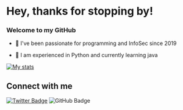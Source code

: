 # Hey, thanks for stopping by!

### Welcome to my GitHub

- 🌱 I've been passionate for programming and InfoSec since 2019 

- 📝 I am experienced in Python and currently learning java

[![My stats](https://github-readme-stats.vercel.app/api?username=0xmahesh&show_icons=true&theme=dark)](https://github.com/anuraghazra/github-readme-stats)

## Connect with me

[![Twitter Badge](https://img.shields.io/badge/-0xmahesha-blue?style=social&logo=Twitter&link=https://twitter.com/coding_con)](https://twitter.com/coding_con) ![GitHub Badge](https://img.shields.io/badge/-kasabemahesh-blue?style=social&logo=ProtonMail)
